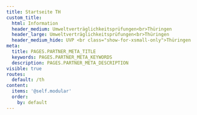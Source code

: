 ```yaml
---
title: Startseite TH
custom_title:
  html: Information
  header_medium: Umweltverträglichkeitsprüfungen<br>Thüringen
  header_large: Umweltverträglichkeitsprüfungen<br>Thüringen
  header_medium_hide: UVP <br class="show-for-xsmall-only">Thüringen
meta:
  title: PAGES.PARTNER_META_TITLE
  keywords: PAGES.PARTNER_META_KEYWORDS
  description: PAGES.PARTNER_META_DESCRIPTION
visible: true
routes:
  default: /th
content:
  items: '@self.modular'
  order:
    by: default
---
```

